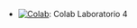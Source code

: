 * [![Colab](https://colab.research.google.com/assets/colab-badge.svg)](https://colab.research.google.com/drive/12atlAbdZf6RptmL-GswWdfoaJkh72odk): Colab Laboratorio 4
